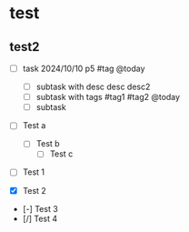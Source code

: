 # test

## test2

- [ ] task 2024/10/10 p5 #tag @today

  - [ ] subtask with desc
        desc
        desc2
  - [ ] subtask with tags #tag1 #tag2 @today
  - [ ] subtask

- [ ] Test a

  - [ ] Test b
    - [ ] Test c

- [ ] Test 1
- [x] Test 2
- [-] Test 3
- [/] Test 4
